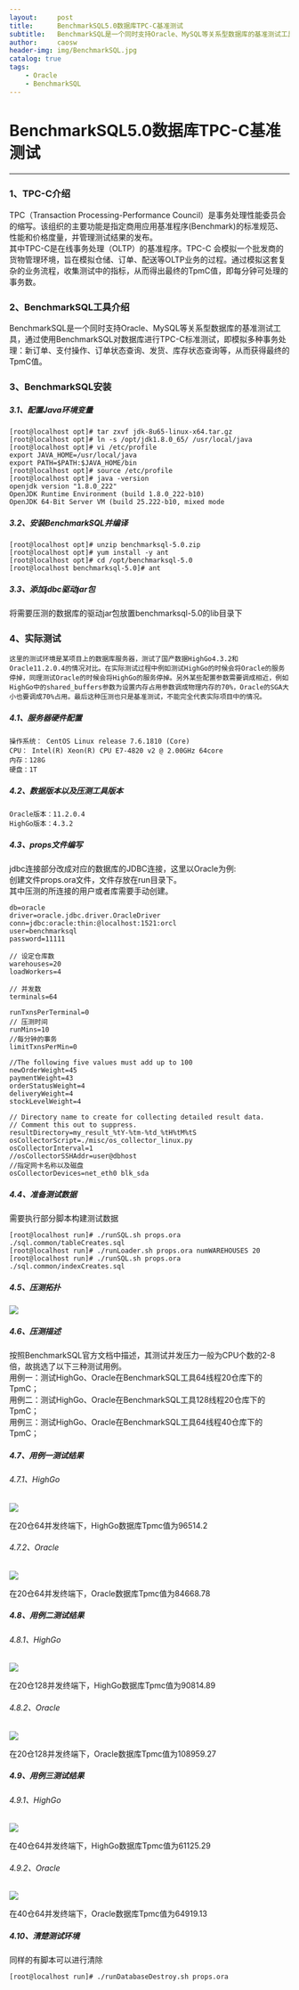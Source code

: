 ```yaml
---
layout:     post
title:      BenchmarkSQL5.0数据库TPC-C基准测试
subtitle:   BenchmarkSQL是一个同时支持Oracle、MySQL等关系型数据库的基准测试工具，通过使用BenchmarkSQL对数据库进行TPC-C标准测试，即模拟多种事务处理：新订单、支付操作、订单状态查询、发货、库存状态查询等，从而获得最终的TpmC值。
author:     caosw
header-img: img/BenchmarkSQL.jpg
catalog: true
tags:
    - Oracle
    - BenchmarkSQL
---
```


# BenchmarkSQL5.0数据库TPC-C基准测试
***
### 1、TPC-C介绍    

TPC（Transaction Processing-Performance Council）是事务处理性能委员会的缩写。该组织的主要功能是指定商用应用基准程序(Benchmark)的标准规范、性能和价格度量，并管理测试结果的发布。
<br>其中TPC-C是在线事务处理（OLTP）的基准程序。TPC-C 会模拟一个批发商的货物管理环境，旨在模拟仓储、订单、配送等OLTP业务的过程。通过模拟这套复杂的业务流程，收集测试中的指标，从而得出最终的TpmC值，即每分钟可处理的事务数。

### 2、BenchmarkSQL工具介绍

BenchmarkSQL是一个同时支持Oracle、MySQL等关系型数据库的基准测试工具，通过使用BenchmarkSQL对数据库进行TPC-C标准测试，即模拟多种事务处理：新订单、支付操作、订单状态查询、发货、库存状态查询等，从而获得最终的TpmC值。

### 3、BenchmarkSQL安装
##### 3.1、配置Java环境变量

    [root@localhost opt]# tar zxvf jdk-8u65-linux-x64.tar.gz
    [root@localhost opt]# ln -s /opt/jdk1.8.0_65/ /usr/local/java
    [root@localhost opt]# vi /etc/profile
    export JAVA_HOME=/usr/local/java
    export PATH=$PATH:$JAVA_HOME/bin
    [root@localhost opt]# source /etc/profile
    [root@localhost opt]# java -version
    openjdk version "1.8.0_222"
    OpenJDK Runtime Environment (build 1.8.0_222-b10)
    OpenJDK 64-Bit Server VM (build 25.222-b10, mixed mode

##### 3.2、安装BenchmarkSQL并编译

    [root@localhost opt]# unzip benchmarksql-5.0.zip
    [root@localhost opt]# yum install -y ant
    [root@localhost opt]# cd /opt/benchmarksql-5.0
    [root@localhost benchmarksql-5.0]# ant

##### 3.3、添加jdbc驱动jar包

将需要压测的数据库的驱动jar包放置benchmarksql-5.0的lib目录下

### 4、实际测试
`这里的测试环境是某项目上的数据库服务器，测试了国产数据HighGo4.3.2和Oracle11.2.0.4的情况对比。在实际测试过程中例如测试HighGo的时候会将Oracle的服务停掉，同理测试Oracle的时候会将HighGo的服务停掉。另外某些配置参数需要调成相近，例如HighGo中的shared_buffers参数为设置内存占用参数调成物理内存的70%，Oracle的SGA大小也要调成70%占用。最后这种压测也只是基准测试，不能完全代表实际项目中的情况。`
##### 4.1、服务器硬件配置
    操作系统： CentOS Linux release 7.6.1810 (Core)
    CPU： Intel(R) Xeon(R) CPU E7-4820 v2 @ 2.00GHz 64core
    内存：128G
    硬盘：1T

##### 4.2、数据版本以及压测工具版本
    Oracle版本：11.2.0.4
    HighGo版本：4.3.2

##### 4.3、props文件编写

jdbc连接部分改成对应的数据库的JDBC连接，这里以Oracle为例:
<br>创建文件props.ora文件，文件存放在run目录下。
<br>其中压测的所连接的用户或者库需要手动创建。

    db=oracle
    driver=oracle.jdbc.driver.OracleDriver
    conn=jdbc:oracle:thin:@localhost:1521:orcl
    user=benchmarksql
    password=11111

    // 设定仓库数
    warehouses=20
    loadWorkers=4

    // 并发数
    terminals=64

    runTxnsPerTerminal=0
    // 压测时间
    runMins=10
    //每分钟的事务
    limitTxnsPerMin=0

    //The following five values must add up to 100
    newOrderWeight=45
    paymentWeight=43
    orderStatusWeight=4
    deliveryWeight=4
    stockLevelWeight=4

    // Directory name to create for collecting detailed result data.
    // Comment this out to suppress.
    resultDirectory=my_result_%tY-%tm-%td_%tH%tM%tS
    osCollectorScript=./misc/os_collector_linux.py
    osCollectorInterval=1
    //osCollectorSSHAddr=user@dbhost
    //指定网卡名称以及磁盘
    osCollectorDevices=net_eth0 blk_sda

##### 4.4、准备测试数据

需要执行部分脚本构建测试数据

    [root@localhost run]# ./runSQL.sh props.ora ./sql.common/tableCreates.sql
    [root@localhost run]# ./runLoader.sh props.ora numWAREHOUSES 20
    [root@localhost run]# ./runSQL.sh props.ora ./sql.common/indexCreates.sql

##### 4.5、压测拓扑

![](https://github.com/caosw199509/caosw199509.github.io/blob/master/work_img/2019-09-06/benchmarksql.png?raw=true)

##### 4.6、压测描述

按照BenchmarkSQL官方文档中描述，其测试并发压力一般为CPU个数的2-8倍，故挑选了以下三种测试用例。
    <br>用例一：测试HighGo、Oracle在BenchmarkSQL工具64线程20仓库下的TpmC；
    <br>用例二：测试HighGo、Oracle在BenchmarkSQL工具128线程20仓库下的TpmC；
    <br>用例三：测试HighGo、Oracle在BenchmarkSQL工具64线程40仓库下的TpmC；
##### 4.7、用例一测试结果
###### 4.7.1、HighGo

![](https://github.com/caosw199509/caosw199509.github.io/blob/master/work_img/2019-09-06/highgo01.png?raw=true)

在20仓64并发终端下，HighGo数据库Tpmc值为96514.2

###### 4.7.2、Oracle

![](https://github.com/caosw199509/caosw199509.github.io/blob/master/work_img/2019-09-06/oracle01.png?raw=true)

在20仓64并发终端下，Oracle数据库Tpmc值为84668.78

##### 4.8、用例二测试结果
###### 4.8.1、HighGo

![](https://github.com/caosw199509/caosw199509.github.io/blob/master/work_img/2019-09-06/highgo02.png?raw=true)

在20仓128并发终端下，HighGo数据库Tpmc值为90814.89

###### 4.8.2、Oracle

![](https://github.com/caosw199509/caosw199509.github.io/blob/master/work_img/2019-09-06/oracle02.png?raw=true)

在20仓128并发终端下，Oracle数据库Tpmc值为108959.27

##### 4.9、用例三测试结果
###### 4.9.1、HighGo

![](https://github.com/caosw199509/caosw199509.github.io/blob/master/work_img/2019-09-06/highgo03.png?raw=true)

在40仓64并发终端下，HighGo数据库Tpmc值为61125.29

###### 4.9.2、Oracle

![](https://github.com/caosw199509/caosw199509.github.io/blob/master/work_img/2019-09-06/oracle03.png?raw=true)

在40仓64并发终端下，Oracle数据库Tpmc值为64919.13


##### 4.10、清楚测试环境
同样的有脚本可以进行清除

    [root@localhost run]# ./runDatabaseDestroy.sh props.ora